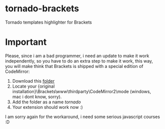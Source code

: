 tornado-brackets
================

Tornado templates highlighter for Brackets

Important
================
Please, since i am a bad programmer, i need an update to make it work independently, so you have to do an extra step to make it work, this way, you will make think that Brackets is shipped with a special edition of CodeMirror:

 1. Download this [folder][1]
 2. Locate your {original installation}\Brackets\www\thirdparty\CodeMirror2\mode (windows, mac i dont know, sorry).
 3. Add the folder as a name *tornado*
 4. Your extension should work now :)

I am sorry again for the workaround, i need some serious javascript courses :D

[1]: https://github.com/abdelouahabb/CodeMirror/tree/master/mode/tornado
